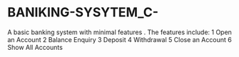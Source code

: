 # BANIKING-SYSYTEM_C-
A basic banking system with minimal features .
 The features include:
                      1 Open an Account
                      2 Balance Enquiry
                      3 Deposit
                      4 Withdrawal
                      5 Close an Account
                      6 Show All Accounts


                     
